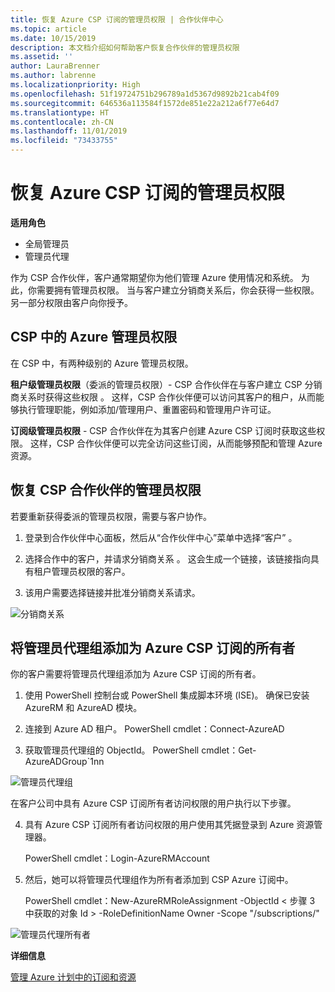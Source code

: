 ```yaml
---
title: 恢复 Azure CSP 订阅的管理员权限 | 合作伙伴中心
ms.topic: article
ms.date: 10/15/2019
description: 本文档介绍如何帮助客户恢复合作伙伴的管理员权限
ms.assetid: ''
author: LauraBrenner
ms.author: labrenne
ms.localizationpriority: High
ms.openlocfilehash: 51f19724751b296789a1d5367d9892b21cab4f09
ms.sourcegitcommit: 646536a113584f1572de851e22a212a6f77e64d7
ms.translationtype: HT
ms.contentlocale: zh-CN
ms.lasthandoff: 11/01/2019
ms.locfileid: "73433755"
---
```

# <a name="reinstate-admin-privileges-for-azure-csp-subscriptions"></a>恢复 Azure CSP 订阅的管理员权限  

**适用角色**

- 全局管理员
- 管理员代理

作为 CSP 合作伙伴，客户通常期望你为他们管理 Azure 使用情况和系统。 为此，你需要拥有管理员权限。 当与客户建立分销商关系后，你会获得一些权限。 另一部分权限由客户向你授予。

## <a name="admin-privileges-for-azure-in-csp"></a>CSP 中的 Azure 管理员权限 

在 CSP 中，有两种级别的 Azure 管理员权限。 

**租户级管理员权限**（委派的管理员权限）- CSP 合作伙伴在与客户建立 CSP 分销商关系时获得这些权限  。 这样，CSP 合作伙伴便可以访问其客户的租户，从而能够执行管理职能，例如添加/管理用户、重置密码和管理用户许可证。 

**订阅级管理员权限** - CSP 合作伙伴在为其客户创建 Azure CSP 订阅时获取这些权限。 这样，CSP 合作伙伴便可以完全访问这些订阅，从而能够预配和管理 Azure 资源。 


## <a name="reinstate-csp-partners-admin-privileges"></a>恢复 CSP 合作伙伴的管理员权限

若要重新获得委派的管理员权限，需要与客户协作。
 
 1. 登录到合作伙伴中心面板，然后从“合作伙伴中心”菜单中选择“客户”  。

 2. 选择合作中的客户，并请求分销商关系  。 这会生成一个链接，该链接指向具有租户管理员权限的客户。

 3. 该用户需要选择链接并批准分销商关系请求。
 
![分销商关系](images/azure/revoke4.png)

## <a name="adding-the-admin-agents-group-as-an-owner-for-the-azure-csp-subscription"></a>将管理员代理组添加为 Azure CSP 订阅的所有者

 你的客户需要将管理员代理组添加为 Azure CSP 订阅的所有者。

1. 使用 PowerShell 控制台或 PowerShell 集成脚本环境 (ISE)。 确保已安装 AzureRM 和 AzureAD 模块。 

2.  连接到 Azure AD 租户。
PowerShell cmdlet：Connect-AzureAD

3.  获取管理员代理组的 ObjectId。
PowerShell cmdlet：Get-AzureADGroup`1nn

![管理员代理组](images/azure/revoke5.png)

在客户公司中具有 Azure CSP 订阅所有者访问权限的用户执行以下步骤。

4. 具有 Azure CSP 订阅所有者访问权限的用户使用其凭据登录到 Azure 资源管理器。

    PowerShell cmdlet：Login-AzureRMAccount

5.  然后，她可以将管理员代理组作为所有者添加到 CSP Azure 订阅中。

    PowerShell cmdlet：New-AzureRMRoleAssignment -ObjectId < 步骤 3 中获取的对象 Id > -RoleDefinitionName Owner -Scope "/subscriptions/<SubscriptionId of CSP subscription>"

![管理员代理所有者](images/azure/revoke6.png)    

**详细信息**

[管理 Azure 计划中的订阅和资源](azure-plan-manage.md)
